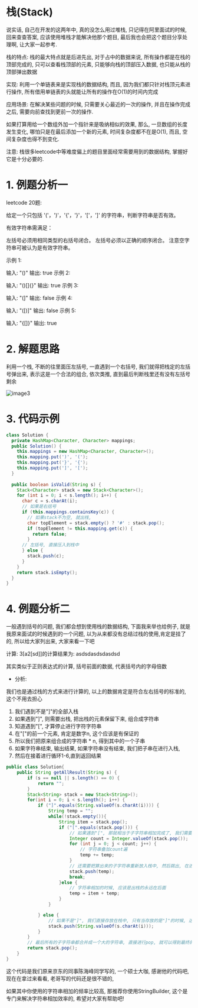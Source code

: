 # 栈(Stack)

说实话, 自己在开发的这两年中, 真的没怎么用过堆栈, 只记得在阿里面试的时候, 回来查查答案, 应该使用堆栈才能解决他那个题目, 最后我也会把这个题目分享处理啊, 让大家一起参考. 

栈的特点: 栈的最大特点就是后进先出, 对于占中的数据来说, 所有操作都是在栈的顶部完成的, 只可以查看栈顶部的元素, 只能够向栈的顶部压入数据, 也只能从栈的顶部弹出数据



实现: 利用一个单链表来是实现栈的数据结构, 而且, 因为我们都只针对栈顶元素进行操作, 所有借用单链表的头就能让所有的操作在O(1)的时间内完成



应用场景: 在解决某些问题的时候, 只需要关心最近的一次的操作, 并且在操作完成之后, 需要向前查找到更前一次的操作.



如果打算用给一个数组外加一个指针来是吸纳相似的效果, 那么, 一旦数组的长度发生变化, 哪怕只是在最后添加一个新的元素, 时间复杂度都不在是O(1), 而且, 空间复杂度也得不到变化.



注意: 栈很多leetcode中等难度偏上的题目里面经常需要用到的数据结构, 掌握好它是十分必要的.



# 1. 例题分析一

leetcode 20题:

给定一个只包括 '('，')'，'{'，'}'，'['，']' 的字符串，判断字符串是否有效。

有效字符串需满足：

左括号必须用相同类型的右括号闭合。
左括号必须以正确的顺序闭合。
注意空字符串可被认为是有效字符串。

示例 1:

输入: "()"
输出: true
示例 2:

输入: "()[]{}"
输出: true
示例 3:

输入: "(]"
输出: false
示例 4:

输入: "([)]"
输出: false
示例 5:

输入: "{[]}"
输出: true

# 2. 解题思路

利用一个栈, 不断的往里面压左括号, 一直遇到一个右括号, 我们就得把栈定的左括号弹出来, 表示这是一个合法的组合, 依次类推, 直到最后判断栈里还有没有左括号剩余

![image3](/Users/lingjing/公众号/算法/image3.gif)

# 3. 代码示例

```java
class Solution {
  private HashMap<Character, Character> mappings;
  public Solution() {
    this.mappings = new HashMap<Character, Character>();
    this.mapping.put(')', '(');
    this.mapping.put('}', '{');
    this.mapping.put(']', '[');
  }
  
  public boolean isValid(String s) {
    Stack<Character> stack = new Stack<Character>();
    for (int i = 0; i < s.length(); i++) {
      char c = s.charAt(i);
      // 如果是右括号
      if (this.mappings.containsKey(c)) {
        // 如果stack不为空, 就出栈, 
        char topElement = stack.empty() ? '#' : stack.pop();
        if (topElement != this.mapping.get(c)) {
          return false;
        }
      // 左括号, 直接压入到栈中
      } else {
        stack.push(c);
      }
    }
    return stack.isEmpty();
  }
}
```

# 4. 例题分析二

一般遇到括号的问题, 我们都会想到使用栈的数据结构, 下面我来举也给例子, 就是我原来面试的时候遇到的一个问题, 以为从来都没有总结过栈的使用,肯定是挂了的, 所以给大家列出来, 大家来看一下吧

计算: 3[a2[sd]]的计算结果为: asdsdasdsdasdsd

其实类似于正则表达式的计算, 括号前面的数据, 代表括号内的字母倍数

- 分析:

我们也是通过栈的方式来进行计算的, 以上的数据肯定是符合左右括号的标准的, 这个不用去担心

1. 我们遇到不是"]"的全部入栈
2. 如果遇到"]", 则需要出栈, 把出栈的元素保留下来, 组合成字符串
3. 知道遇到"[", 才算停止进行字符字符串
4. 在"["的前一个元素, 肯定是数字n, 这个应该是有保证的
5. 所以我们把原来组合成的字符串 * n, 得到其中的一个子串
6. 如果字符串结束, 输出结果, 如果字符串没有结束, 我们把子串在进行入栈, 
7. 然后在接着进行循环1-6,直到返回结果

```java
public class Solution{
    public String getAllResult(String s) {
        if (s == null || s.length() == 0) {
            return "";
        }
        Stack<String> stack = new Stack<String>();
        for(int i = 0; i < s.length(); i++) {
            if ("]".equals(String.valueOf(s.charAt(i)))) {
                String temp = "";
                while(!stack.empty()){
                    String item = stack.pop();
                    if ("[".equals(stack.pop())) {
                        // 如果遇到"[", 那就相当于子字符串相加完成了, 我们需要获取到"["前面的数字
                        Integer count = Integer.valueOf(stack.pop());
                        for (int j = 0; j < count; j++) {
                            // 字符串叠加count遍
                            temp += temp;
                        }
                        // 还需要把算出来的子字符串重新放入栈中, 然后跳出, 在进行字符串的判断, 就是分析里面所说的第6步
                        stack.push(temp);
                        break;
                    }else {
                        // 字符串相加的时候, 应该是出栈的永远在后面
                        temp = item + temp;
                    }
                }

            } else {
                // 如果不是"]", 我们直接存放在栈中, 只有当存放的是"]"的时候, 这个时候才进行计算
                stack.push(String.valueOf(s.charAt(i)));
            }
        }
        // 最后所有的子字符串都合并成一个大的字符串, 直接进行pop, 就可以得到最终的结果
        return stack.pop();
    }
}
```

这个代码是我们原来京东的同事陈海峰同学写的, 一个硕士大咖, 感谢他的代码吧, 现在在拿过来看看, 老哥写的代码还是很不错的, 

如果其中你使用的字符串相加的频率比较高, 那推荐你使用StringBuilder, 这个是专门来解决字符串相加效率的, 希望对大家有帮助吧!

